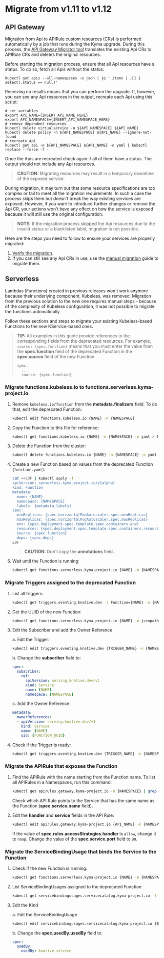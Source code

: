 # Migrate from v1.11 to v1.12

## API Gateway

Migration from Api to APIRule custom resources (CRs) is performed automatically by a job that runs during the Kyma upgrade. During this process, the [API Gateway Migrator tool](https://github.com/kyma-project/kyma/blob/master/components/api-gateway-migrator/README.md#api-gateway-migrator) translates the existing Api CRs to APIRule CRs and deletes the original resources.

Before starting the migration process, ensure that all Api resources have a status. To do so, fetch all Apis without the status:

```shell script
kubectl get apis --all-namespaces -o json | jq '.items | .[] | select(.status == null)'
```

Receiving no results means that you can perform the upgrade. If, however, you can see any Api resources in the output, recreate each Api using this script:

```shell script
# set variables
export API_NAME={INSERT_API_NAME_HERE}
export API_NAMESPACE={INSERT_API_NAMESPACE_HERE}
# remove dependent resources
kubectl delete virtualservice -n ${API_NAMESPACE} ${API_NAME}
kubectl delete policy -n ${API_NAMESPACE} ${API_NAME} --ignore-not-found
# recreate Api
kubectl get api -n ${API_NAMESPACE} ${API_NAME} -o yaml | kubectl replace --force -f -
```

Once the Apis are recreated check again if all of them have a status. The output should not include any Api resources.

>**CAUTION:** Migrating resources may result in a temporary downtime of the exposed service. 

During migration, it may turn out that some resource specifications are too complex or fail to meet all the migration requirements. In such a case the process skips them but doesn't break the way existing services are exposed. However, if you want to introduce further changes or remove the Api CR, your actions won't have any effect on how the service is exposed because it will still use the original configuration.  

>**NOTE:** If the migration process skipped the Api resources due to the invalid status or a blacklisted label, migration is not possible.

Here are the steps you need to follow to ensure your services are properly migrated:

1. [Verify the migration](https://github.com/kyma-project/kyma/blob/1.12/docs/api-gateway/03-04-migration.md#verify-the-automatic-migration). 
2. If you can still see any Api CRs in use, use the [manual migration](https://github.com/kyma-project/kyma/blob/1.12/docs/api-gateway/03-04-migration.md#manual-migration) guide to migrate them.

## Serverless

Lambdas (Functions) created in previous releases won't work anymore because their underlying component, Kubeless, was removed. Migration from the previous solution to the new one requires manual steps - because of the complexity of Kubeless configuration, it was not possible to migrate the functions automatically.

Follow these sections and steps to migrate your existing Kubeless-based Functions to the new KService-based ones.

>**TIP:** All examples in this guide provide references to the corresponding fields from the deprecated resources. For example, `source: {spec.function}` means that you must enter the value from the **spec.function** field of the deprecated Function in the **spec.source** field of the new Function:
> ```bash
> spec:
>   ...
>   source: {spec.function}
> ```

### Migrate functions.kubeless.io to functions.serverless.kyma-project.io

1. Remove `kubeless.io/function` from the **metadata.finalizers** field. To do that, edit the deprecated Function:

    ```bash
    kubectl edit functions.kubeless.io {NAME} -n {NAMESPACE}
    ```

2. Copy the Function to this file for reference:

    ```bash
    kubectl get functions.kubeless.io {NAME} -n {NAMESPACE} -o yaml > function.yaml
    ```

3. Delete the Function from the cluster:

    ```bash
    kubectl delete functions.kubeless.io {NAME} -n {NAMESPACE} -o yaml > function.yaml
    ```

4. Create a new Function based on values from the deprecated Function (`function.yaml`):

    ```bash
    cat <<EOF | kubectl apply -f  -
    apiVersion: serverless.kyma-project.io/v1alpha1
    kind: Function
    metadata:
      name: {NAME}
      namespace: {NAMESPACE}
      labels: {metadata.labels}
    spec:
      minReplicas: {spec.horizontalPodAutoscaler.spec.minReplicas}
      maxReplicas: {spec.horizontalPodAutoscaler.spec.maxReplicas}
      env: {spec.deployment.spec.template.spec.containers.env}
      resources: {spec.deployment.spec.template.spec.containers.resources}
      source: {spec.function}
      deps: {spec.deps}
    EOF
    ```

    >**CAUTION:** Don't copy the **annotations** field.

5. Wait until the Function is running:

    ```bash
    kubectl get functions.serverless.kyma-project.io {NAME} -n {NAMESPACE}
    ```

### Migrate Triggers assigned to the deprecated Function

1. List all triggers:

    ```bash
    kubectl get triggers.eventing.knative.dev -l Function={NAME} -n {NAMESPACE}
    ```

2. Get the UUID of the new Function:

    ```bash
    kubectl get functions.serverless.kyma-project.io {NAME} -o jsonpath='{.metadata.uid}' -n {NAMESPACE}
    ```

3. Edit the Subscriber and add the Owner Reference.

    a. Edit the Trigger:

    ```bash
    kubectl edit triggers.eventing.knative.dev {TRIGGER_NAME} -n {NAMESPACE}
    ```

    b. Change the **subscriber** field to:

    ```yaml
    spec:
      subscriber:
        ref:
          apiVersion: serving.knative.dev/v1
          kind: Service
          name: {NAME}
          namespace: {NAMESPACE}
    ```

    c. Add the Owner Reference:

    ```yaml
    metadata:
      ownerReferences:
      - apiVersion: serving.knative.dev/v1
        kind: Service
        name: {NAME}
        uid: {FUNCTION_UUID}
    ```

4. Check if the Trigger is ready:

    ```bash
    kubectl get triggers.eventing.knative.dev {TRIGGER_NAME} -n {NAMESPACE}
    ```

### Migrate the APIRule that exposes the Function

1. Find the APIRule with the name starting from the Function name. To list all APIRules in a Namespaces, run this command:

    ```bash
    kubectl get apirules.gateway.kyma-project.io -n {NAMESPACE} | grep {NAME}-
    ```

    Check which API Rule points to the Service that has the same name as the Function (**spec.service.name** field).

2. Edit the **handler** and **service** fields in the API Rule:

    ```bash
    kubectl edit apirules.gateway.kyma-project.io {API_NAME} -n {NAMESPACE}
    ```

    If the value of **spec.rules.accessStrategies.handler** is `allow`, change it to `noop`. Change the value of the **spec.service.port** field to `80`.

### Migrate the ServiceBindingUsage that binds the Service to the Function

1. Check if the new Function is running:

    ```bash
    kubectl get functions.serverless.kyma-project.io {NAME} -n {NAMESPACE}
    ```

2. List ServiceBindingUsages assigned to the deprecated Function:

    ```bash
    kubectl get servicebindingusages.servicecatalog.kyma-project.io -l Function={NAME} -n {NAMESPACE}
    ```

3. Edit the Kind

    a. Edit the ServiceBindingUsage

    ```bash
    kubectl edit servicebindingusages.servicecatalog.kyma-project.io {BINDING_NAME} -n {NAMESPACE}
    ```

    b. Change the **spec.usedBy.usedBy** field to:

    ```yaml
    spec:
      usedBy:
        usedBy: knative-service
    ```

